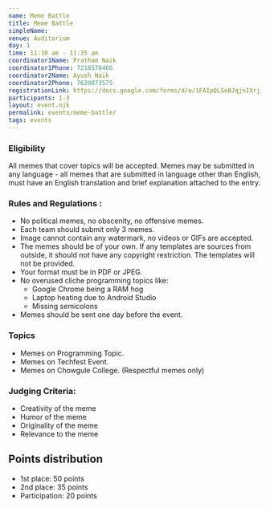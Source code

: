 ```yaml
---
name: Meme Battle
title: Meme Battle
simpleName:
venue: Auditorium
day: 1
time: 11:10 am - 11:35 am
coordinator1Name: Pratham Naik
coordinator1Phone: 7218578466
coordinator2Name: Ayush Naik
coordinator2Phone: 7620873575
registrationLink: https://docs.google.com/forms/d/e/1FAIpQLSeBJqjnIXrj_fM2PvjQMDkw9si-wZObNu8vYZjmIT1I39q1AA/viewform?usp=sf_link
participants: 1-3
layout: event.njk
permalink: events/meme-battle/
tags: events
---
```


### Eligibility

All memes that cover topics will be accepted. Memes may be submitted in any language - all memes that are submitted in language other than English, must have an English translation and brief explanation attached to the entry.

### Rules and Regulations :

- No political memes, no obscenity, no offensive memes.
- Each team should submit only 3 memes.
- Image cannot contain any watermark, no videos or GIFs are accepted.
- The memes should be of your own. If any templates are sources from outside, it should not have any copyright restriction. The templates will not be provided.
- Your format must be in PDF or JPEG.
- No overused cliche programming topics like:
  - Google Chrome being a RAM hog
  - Laptop heating due to Android Studio
  - Missing semicolons
- Memes should be sent one day before the event.

### Topics

- Memes on Programming Topic.
- Memes on Techfest Event.
- Memes on Chowgule College. (Respectful memes only)

### Judging Criteria:

- Creativity of the meme
- Humor of the meme
- Originality of the meme
- Relevance to the meme

## Points distribution

- 1st place: 50 points
- 2nd place: 35 points
- Participation: 20 points
